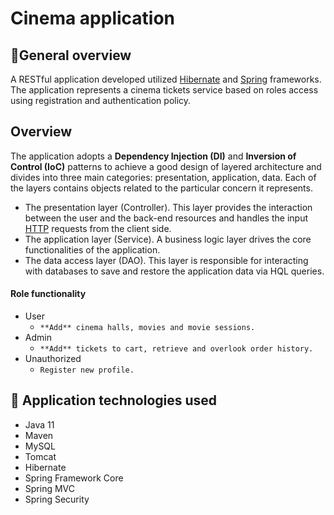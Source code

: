 # Cinema application

## :pencil:General overview
A RESTful application developed utilized [Hibernate](https://hibernate.org/orm/what-is-an-orm/) and [Spring](https://docs.spring.io/spring-framework/docs/current/reference/html/index.html) frameworks.
The application represents a cinema tickets service based on roles access using registration and authentication policy.

## Overview
The application adopts a **Dependency Injection (DI)** and **Inversion of Control (IoC)** patterns to achieve a good design of layered architecture 
and divides into three main categories: presentation, application, data. Each of the layers contains objects related to the particular concern it represents.

- The presentation layer (Controller). This layer provides the interaction between the user and the back-end resources and handles the input [HTTP](https://docs.oracle.com/cd/E19857-01/820-0258/abvns/index.html) requests from the client side.
- The application layer (Service). A business logic layer drives the core functionalities of the application.
- The data access layer (DAO). This layer is responsible for interacting with databases to save and restore the application data via HQL queries.




#### Role functionality
- User
    - `**Add** cinema halls, movies and movie sessions.`  
- Admin 
    - `**Add** tickets to cart, retrieve and overlook order history.`
- Unauthorized
    - `Register new profile.`

## :wrench: Application technologies used

- Java 11
- Maven
- MySQL
- Tomcat
- Hibernate
- Spring Framework Core
- Spring MVC
- Spring Security
